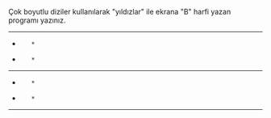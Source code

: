 Çok boyutlu diziler kullanılarak "yıldızlar" ile ekrana "B" harfi yazan programı yazınız.


 *  *  *  * 
 *        * 
 *        * 
 *  *  *  * 
 *        * 
 *        * 
 *  *  *  * 
 
 
 
 
 
